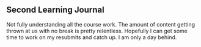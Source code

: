 ## Second Learning Journal
Not fully understanding all the course work. The amount of content getting thrown at us with no break is pretty relentless. Hopefully I can get some time to work on my resubmits and catch up. I am only a day behind. 
